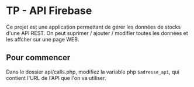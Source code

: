 # TP - API Firebase

Ce projet est une application permettant de gérer les données de stocks d'une API REST.
On peut suprimer / ajouter / modifier toutes les données et les affcher sur une page WEB.

## Pour commencer

Dans le dossier api/calls.php, modifiez la variable php ``$adresse_api``, qui contient l'URL de l'API que l'on va utiliser.